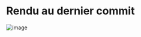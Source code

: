 # Rendu au dernier commit 
![image](https://user-images.githubusercontent.com/5682949/169555037-5e15a4c0-dac5-4ba8-b86e-8f490bb1fc7f.png)
